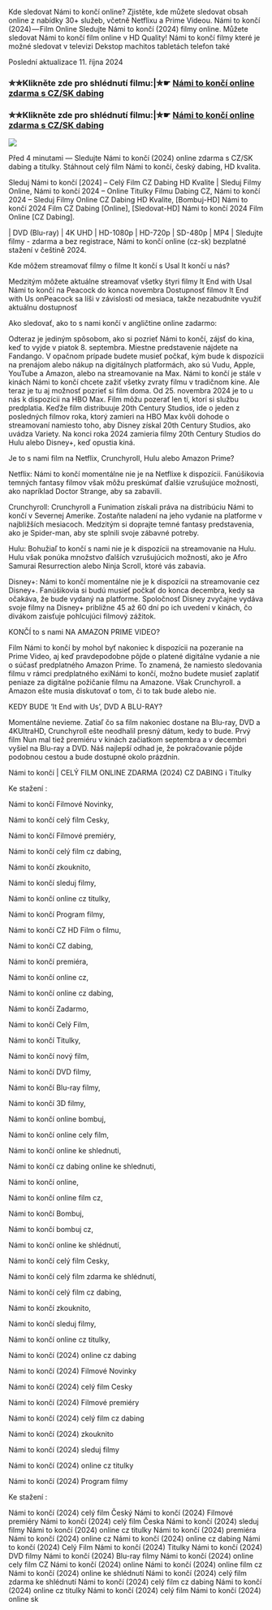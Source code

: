 Kde sledovat Námi to končí online? Zjistěte, kde můžete sledovat obsah online z nabídky 30+ služeb, včetně Netflixu a Prime Videou. Námi to končí (2024) — Film Online Sledujte Námi to končí (2024) filmy online. Můžete sledovat Námi to končí film online v HD Quality! Námi to končí filmy které je možné sledovat v televizi Dekstop machitos tabletách telefon také

Poslední aktualizace 11. října 2024

### ✮✮Klikněte zde pro shlédnutí filmu:|✮☛ [Námi to končí online zdarma s CZ/SK dabing](https://crotx.online/sk/movie/1079091/nami-to-konci.git)

### ✮✮Klikněte zde pro shlédnutí filmu:|✮☛ [Námi to končí online zdarma s CZ/SK dabing](https://crotx.online/sk/movie/1079091/nami-to-konci.git)

<p dir="auto"><a href="https://crotx.online/sk/movie/1079091/nami-to-konci.git" title="720p" rel="nofollow"><img src="https://i.imgur.com/jhNGoEt.gif" style="max-width: 100%;"></a></p>

Před 4 minutami — Sledujte Námi to končí (2024) online zdarma s CZ/SK dabing a titulky. Stáhnout celý film Námi to končí, český dabing, HD kvalita.

Sleduj Námi to končí [2024] – Celý Film CZ Dabing HD Kvalite | Sleduj Filmy Online, Námi to končí 2024 – Online Titulky Filmu Dabing CZ, Námi to končí 2024 – Sleduj Filmy Online CZ Dabing HD Kvalite, [Bombuj-HD] Námi to končí 2024 Film CZ Dabing [Online], [Sledovat-HD] Námi to končí 2024 Film Online [CZ Dabing].

| DVD (Blu-ray) | 4K UHD | HD-1080p | HD-720p | SD-480p | MP4 | Sledujte filmy - zdarma a bez registrace, Námi to končí online (cz-sk) bezplatné stažení v češtině 2024.

Kde môžem streamovať filmy o filme It končí s Usal It končí u nás?

Medzitým môžete aktuálne streamovať všetky štyri filmy It End with Usal Námi to končí na Peacock do konca novembra Dostupnosť filmov It End with Us onPeacock sa líši v závislosti od mesiaca, takže nezabudnite využiť aktuálnu dostupnosť

Ako sledovať, ako to s nami končí v angličtine online zadarmo:

Odteraz je jediným spôsobom, ako si pozrieť Námi to končí, zájsť do kina, keď to vyjde v piatok 8. septembra. Miestne predstavenie nájdete na Fandango. V opačnom prípade budete musieť počkať, kým bude k dispozícii na prenájom alebo nákup na digitálnych platformách, ako sú Vudu, Apple, YouTube a Amazon, alebo na streamovanie na Max. Námi to končí je stále v kinách Námi to končí chcete zažiť všetky zvraty filmu v tradičnom kine. Ale teraz je tu aj možnosť pozrieť si film doma. Od 25. novembra 2024 je to u nás k dispozícii na HBO Max. Film môžu pozerať len tí, ktorí si službu predplatia. Keďže film distribuuje 20th Century Studios, ide o jeden z posledných filmov roka, ktorý zamieri na HBO Max kvôli dohode o streamovaní namiesto toho, aby Disney získal 20th Century Studios, ako uvádza Variety. Na konci roka 2024 zamieria filmy 20th Century Studios do Hulu alebo Disney+, keď opustia kiná.

Je to s nami film na Netflix, Crunchyroll, Hulu alebo Amazon Prime?

Netflix: Námi to končí momentálne nie je na Netflixe k dispozícii. Fanúšikovia temných fantasy filmov však môžu preskúmať ďalšie vzrušujúce možnosti, ako napríklad Doctor Strange, aby sa zabavili.

Crunchyroll: Crunchyroll a Funimation získali práva na distribúciu Námi to končí v Severnej Amerike. Zostaňte naladení na jeho vydanie na platforme v najbližších mesiacoch. Medzitým si doprajte temné fantasy predstavenia, ako je Spider-man, aby ste splnili svoje zábavné potreby.

Hulu: Bohužiaľ to končí s nami nie je k dispozícii na streamovanie na Hulu. Hulu však ponúka množstvo ďalších vzrušujúcich možností, ako je Afro Samurai Resurrection alebo Ninja Scroll, ktoré vás zabavia.

Disney+: Námi to končí momentálne nie je k dispozícii na streamovanie cez Disney+. Fanúšikovia si budú musieť počkať do konca decembra, kedy sa očakáva, že bude vydaný na platforme. Spoločnosť Disney zvyčajne vydáva svoje filmy na Disney+ približne 45 až 60 dní po ich uvedení v kinách, čo divákom zaisťuje pohlcujúci filmový zážitok.

KONČÍ to s nami NA AMAZON PRIME VIDEO?

Film Námi to končí by mohol byť nakoniec k dispozícii na pozeranie na Prime Video, aj keď pravdepodobne pôjde o platené digitálne vydanie a nie o súčasť predplatného Amazon Prime. To znamená, že namiesto sledovania filmu v rámci predplatného exiNámi to končí, možno budete musieť zaplatiť peniaze za digitálne požičanie filmu na Amazone. Však Crunchyroll. a Amazon ešte musia diskutovať o tom, či to tak bude alebo nie.

KEDY BUDE ‘It End with Us’, DVD A BLU-RAY?

Momentálne nevieme. Zatiaľ čo sa film nakoniec dostane na Blu-ray, DVD a 4KUltraHD, Crunchyroll ešte neodhalil presný dátum, kedy to bude. Prvý film Nun mal tiež premiéru v kinách začiatkom septembra a v decembri vyšiel na Blu-ray a DVD. Náš najlepší odhad je, že pokračovanie pôjde podobnou cestou a bude dostupné okolo prázdnin.

Námi to končí | CELÝ FILM ONLINE ZDARMA (2024) CZ DABING i Titulky

Ke stažení :

Námi to končí Filmové Novinky,

Námi to končí celý film Cesky,

Námi to končí Filmové premiéry,

Námi to končí celý film cz dabing,

Námi to končí zkouknito,

Námi to končí sleduj filmy,

Námi to končí online cz titulky,

Námi to končí Program filmy,

Námi to končí CZ HD Film o filmu,

Námi to končí CZ dabing,

Námi to končí premiéra,

Námi to končí online cz,

Námi to končí online cz dabing,

Námi to končí Zadarmo,

Námi to končí Celý Film,

Námi to končí Titulky,

Námi to končí nový film,

Námi to končí DVD filmy,

Námi to končí Blu-ray filmy,

Námi to končí 3D filmy,

Námi to končí online bombuj,

Námi to končí online cely film,

Námi to končí online ke shlednuti,

Námi to končí cz dabing online ke shlednuti,

Námi to končí online,

Námi to končí online film cz,

Námi to končí Bombuj,

Námi to končí bombuj cz,

Námi to končí online ke shlédnutí,

Námi to končí celý film Cesky,

Námi to končí celý film zdarma ke shlédnutí,

Námi to končí celý film cz dabing,

Námi to končí zkouknito,

Námi to končí sleduj filmy,

Námi to končí online cz titulky,

Námi to končí (2024) online cz dabing

Námi to končí (2024) Filmové Novinky

Námi to končí (2024) celý film Cesky

Námi to končí (2024) Filmové premiéry

Námi to končí (2024) celý film cz dabing

Námi to končí (2024) zkouknito

Námi to končí (2024) sleduj filmy

Námi to končí (2024) online cz titulky

Námi to končí (2024) Program filmy

Ke stažení :

Námi to končí (2024) celý film Český Námi to končí (2024) Filmové premiéry Námi to končí (2024) celý film Česka Námi to končí (2024) sleduj filmy Námi to končí (2024) online cz titulky Námi to končí (2024) premiéra Námi to končí (2024) online cz Námi to končí (2024) online cz dabing Námi to končí (2024) Celý Film Námi to končí (2024) Titulky Námi to končí (2024) DVD filmy Námi to končí (2024) Blu-ray filmy Námi to končí (2024) online cely film CZ Námi to končí (2024) online Námi to končí (2024) online film cz Námi to končí (2024) online ke shlédnutí Námi to končí (2024) celý film zdarma ke shlédnutí Námi to končí (2024) celý film cz dabing Námi to končí (2024) online cz titulky Námi to končí (2024) celý film Námi to končí (2024) online sk
